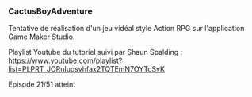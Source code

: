### CactusBoyAdventure

Tentative de réalisation d'un jeu vidéal style Action RPG sur l'application Game Maker Studio.
 
Playlist Youtube du tutoriel suivi par Shaun Spalding : https://www.youtube.com/playlist?list=PLPRT_JORnIuosvhfax2TQTEmN7OYTcSvK

Episode 21/51 atteint
